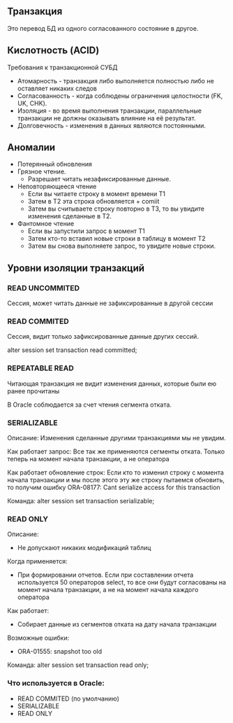 ## Транзакция
Это перевод БД из одного согласованного состояние в другое.

## Кислотность (ACID)
Требования к транзакционной СУБД
  - Атомарность - транзакция либо выполняется полностью либо не оставляет никаких следов
  - Согласованность - когда соблюдены ограничения целостности (FK, UK, CHK).
  - Изоляция - во время выполнения транзакции, параллельные транзакции не должны оказывать влияние на её результат.
  - Долговечность - изменения в данных являются постоянными.
 
## Аномалии
  - Потерянный обновления
  - Грязное чтение. 
    - Разрешает читать незафиксированные данные.
  - Неповторяющееся чтение
    - Если вы читаете строку в момент времени Т1 
    - Затем в Т2 эта строка обновляется + comiit
    - Затем вы считываете строку повторно в Т3, то вы увидите изменения сделанные в Т2.
  - Фантомное чтение
    - Если вы запустили запрос в момент Т1 
    - Затем кто-то вставил новые строки в таблицу в момент Т2
    - Затем вы снова выполняете запрос, то увидите новые строки.
  
## Уровни изоляции транзакций

### READ UNCOMMITED 
Cессия, может читать данные не зафиксированные в другой сессии

### READ COMMITED
Сессия, видит только зафиксированные данные других сессий.

alter session set transaction read committed;
  

### REPEATABLE READ
Читающая транзакция не видит изменения данных, которые были ею ранее прочитаны
  
В Oracle соблюдается за счет чтения сегмента отката.
  
### SERIALIZABLE
Описание: Изменения сделанные другими транзакциями мы не увидим.

Как работает запрос: Все так же применяются сегменты отката. Только теперь на момент начала транзакции, а не оператора

Как работает обновление строк: Если кто то изменил строку с момента начала транзакции и мы после этого эту же строку пытаемся обновить, то получим ошибку ORA-08177: Cant serialize access for this transaction

Команда: alter session set transaction serializable;

### READ ONLY
Описание: 
  - Не допускают никаких модификаций таблиц

Когда применяется:
  - При формировании отчетов. Если при составлении отчета используется 50 операторов select, то все они будут согласованы на момент начала транзакции, а не на момент начала каждого оператора
  
Как работает: 
  - Собирает данные из сегментов отката на дату начала транзакции
  
Возможные ошибки:
  - ORA-01555: snapshot too old

Команда: alter session set transaction read only;

### Что используется в Oracle: 
  - READ COMMITED (по умолчанию) 
  - SERIALIZABLE
  - READ ONLY